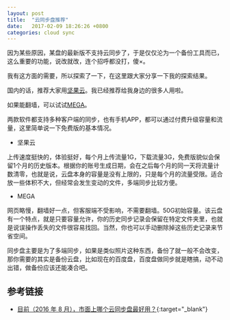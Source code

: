 ```yaml
---
layout: post
title:  "云同步盘推荐"
date:   2017-02-09 18:26:26 +0800
categories: cloud sync
---
```


因为某些原因，某盘的最新版不支持云同步了，于是仅仅沦为一个备份工具而已，这么重要的功能，说改就改，连个招呼都没打，傻×。

我有这方面的需要，所以探索了一下，在这里跟大家分享一下我的探索结果。

国内的话，推荐大家用[坚果云](https://www.jianguoyun.com)。我已经推荐给我身边的很多人用啦。

如果能翻墙，可以试试[MEGA](https://mega.nz/)。

两款软件都支持多种客户端的同步，也有手机APP，都可以通过付费升级容量和流量，这里简单说一下免费版的基本情况。

* 坚果云

上传速度挺快的，体验挺好，每个月上传流量1G，下载流量3G，免费版貌似会保留1个月的历史版本。根据你的账号生成日期，会在之后每个月的同一天将流量计数清零，也就是说，云盘本身的容量是没有上限的，只是每个月的流量受限。适合放一些体积不大，但经常会发生变动的文件，多端同步比较方便。

* MEGA

网页略慢，翻墙好一点，但客服端不受影响，不需要翻墙。50G初始容量。该云盘有一个特点，就是只要容量允许，你的历史同步记录会保留在特定文件夹里，也就是说误操作丢失的文件很容易找回。当然，你也可以手动删除掉这些历史记录来节省空间。

同步盘主要是为了多端同步，如果是类似照片这种东西，备份了就一般不会改变，那你需要的其实是备份云盘，比如现在的百度盘，百度盘做同步就是瞎搞，动不动出错，做备份应该还能凑合吧。

## 参考链接
* [目前（2016 年 8 月），市面上哪个云同步盘最好用？](https://www.zhihu.com/question/23739546){:target="_blank"}
